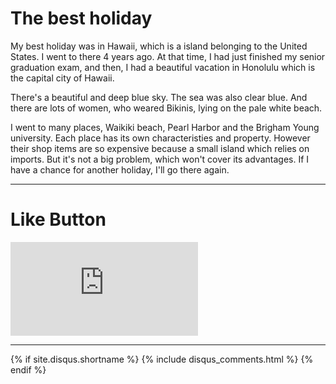 # The best holiday

My best holiday was in Hawaii, which is a island belonging
to the United States. I went to there 4 years ago. At that time, I had just finished my senior graduation exam, and then, I had a beautiful vacation in Honolulu which is the capital city of Hawaii.

There's a beautiful and deep blue sky. The sea was also clear blue. And there are lots of women, who weared Bikinis, lying on the pale white beach. 

I went to many places, Waikiki beach, Pearl Harbor and the Brigham Young university. Each place has its own characteristies and property. However their shop items are so expensive because a small island which relies on imports. But it's not a big problem, which won't cover its advantages. If I have a chance for another holiday, I'll go there again.

* * *

# Like Button

<iframe class="lc-margin-top-64 lc-margin-bottom-32 lc-mobile" data-v-b66e9a5a="" frameborder="0" src="https://button.like.co/in/embed/s9443112/button"> </iframe>

* * *

{% if site.disqus.shortname %}
  {% include disqus_comments.html %}
{% endif %}